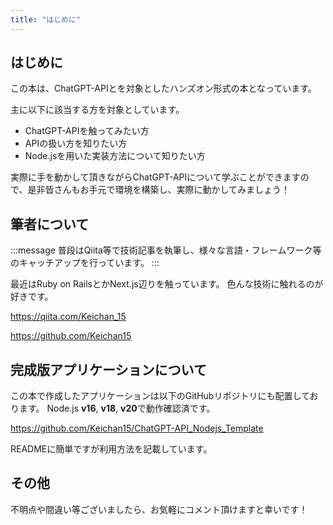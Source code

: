 ```yaml
---
title: "はじめに"
---
```


## はじめに
この本は、ChatGPT-APIとを対象としたハンズオン形式の本となっています。

主に以下に該当する方を対象としています。

- ChatGPT-APIを触ってみたい方
- APIの扱い方を知りたい方
- Node.jsを用いた実装方法について知りたい方

実際に手を動かして頂きながらChatGPT-APIについて学ぶことができますので、是非皆さんもお手元で環境を構築し、実際に動かしてみましょう！

## 筆者について

:::message
普段はQiita等で技術記事を執筆し、様々な言語・フレームワーク等のキャッチアップを行っています。
:::

最近はRuby on RailsとかNext.js辺りを触っています。
色んな技術に触れるのが好きです。

https://qiita.com/Keichan_15

https://github.com/Keichan15

## 完成版アプリケーションについて
この本で作成したアプリケーションは以下のGitHubリポジトリにも配置しております。
Node.js **v16**, **v18**, **v20**で動作確認済です。

https://github.com/Keichan15/ChatGPT-API_Nodejs_Template

READMEに簡単ですが利用方法を記載しています。

## その他
不明点や間違い等ございましたら、お気軽にコメント頂けますと幸いです！
